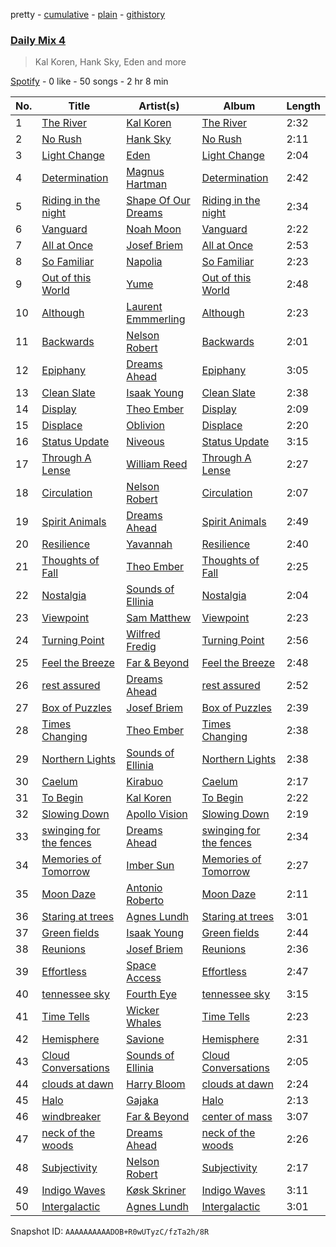 pretty - [cumulative](/playlists/cumulative/37i9dQZF1E3ait2RxIZVMp.md) - [plain](/playlists/plain/37i9dQZF1E3ait2RxIZVMp) - [githistory](https://github.githistory.xyz/mdn522/spotify-playlist-archive/blob/main/playlists/plain/37i9dQZF1E3ait2RxIZVMp)

### [Daily Mix 4](https://open.spotify.com/playlist/37i9dQZF1E3ait2RxIZVMp)

> Kal Koren, Hank Sky, Eden and more

[Spotify](https://open.spotify.com/user/spotify) - 0 like - 50 songs - 2 hr 8 min

| No. | Title | Artist(s) | Album | Length |
|---|---|---|---|---|
| 1 | [The River](https://open.spotify.com/track/2GSifb3ONhopI2dW4JmT34) | [Kal Koren](https://open.spotify.com/artist/48ZAcUtJjaZZ0OZstH5X4v) | [The River](https://open.spotify.com/album/4JMxYZaVQQ6UWeG4nOoUtj) | 2:32 |
| 2 | [No Rush](https://open.spotify.com/track/0VZSgXqYeUxMuIkPeAB7ve) | [Hank Sky](https://open.spotify.com/artist/2OY5PzPmKNjNFgy4QwOPdI) | [No Rush](https://open.spotify.com/album/0I7f1wQt8gEZnmxUhUNJ9W) | 2:11 |
| 3 | [Light Change](https://open.spotify.com/track/2gNFy5yCqo0zTd0g8YCtuI) | [Eden](https://open.spotify.com/artist/2ZgkqMJtaEzlPnzjbCDCmD) | [Light Change](https://open.spotify.com/album/1hpSWLQhCBt2Ksc1jlCZnH) | 2:04 |
| 4 | [Determination](https://open.spotify.com/track/0w6yRMdjXPiRYFzbkKi27h) | [Magnus Hartman](https://open.spotify.com/artist/0mAdUTIB13jBSnfdYp7xKl) | [Determination](https://open.spotify.com/album/55E8hkQ079zjb5ET1ZO7ba) | 2:42 |
| 5 | [Riding in the night](https://open.spotify.com/track/4B85WXIqKdsvUgzW8VbuVb) | [Shape Of Our Dreams](https://open.spotify.com/artist/17QBpw01txiuRtneh0l1tc) | [Riding in the night](https://open.spotify.com/album/5f2zmKpWgzWd1RMfx1fzA9) | 2:34 |
| 6 | [Vanguard](https://open.spotify.com/track/7HcF22m1hFU8lRBLXrJs8e) | [Noah Moon](https://open.spotify.com/artist/6kXZd2PVpbPLWi6P0QQeQ8) | [Vanguard](https://open.spotify.com/album/4FgoFKlCLecAsZIm7GhMLp) | 2:22 |
| 7 | [All at Once](https://open.spotify.com/track/2zMC6uUmuF3XCWkO6cDSF2) | [Josef Briem](https://open.spotify.com/artist/4WPCpYGEKs5yshn2wETIDB) | [All at Once](https://open.spotify.com/album/19NsKwr1MJ01pITOxAFX0x) | 2:53 |
| 8 | [So Familiar](https://open.spotify.com/track/6nUCRiGNLGTtpmGSjspeNE) | [Napolia](https://open.spotify.com/artist/7yyohycQq12ZbZJZOISJ83) | [So Familiar](https://open.spotify.com/album/3KwrHldSiUOenMESBpQJ9h) | 2:23 |
| 9 | [Out of this World](https://open.spotify.com/track/4PmX7b7S3EiMVpXKyxyAvs) | [Yume](https://open.spotify.com/artist/4BgMskNNvTm3R0amoQs2eD) | [Out of this World](https://open.spotify.com/album/46IN6kCCMP1ix8gIdmOSQF) | 2:48 |
| 10 | [Although](https://open.spotify.com/track/4qIlzpPIKwQiA2rj80dsee) | [Laurent Emmmerling](https://open.spotify.com/artist/1kuN1SBPqMCk5aKgPSh6xn) | [Although](https://open.spotify.com/album/6672mRLwr7IfxOoIersCKU) | 2:23 |
| 11 | [Backwards](https://open.spotify.com/track/56K3O5ll53zW9G3xQfiPUK) | [Nelson Robert](https://open.spotify.com/artist/1nITSgFXHcsi7Im2tAANUp) | [Backwards](https://open.spotify.com/album/45JThTsoSUWB3jXMC2u6Me) | 2:01 |
| 12 | [Epiphany](https://open.spotify.com/track/2JCRMMJHw8miYdipCimJLh) | [Dreams Ahead](https://open.spotify.com/artist/6JHr6WrfMhJNTpJ1smiQXy) | [Epiphany](https://open.spotify.com/album/7siWjOTKEkXUyTQCycRSPj) | 3:05 |
| 13 | [Clean Slate](https://open.spotify.com/track/7CqVGMtoQBCWqrLiad6tqJ) | [Isaak Young](https://open.spotify.com/artist/7qmOAgRUFZhLfwtyCGPKdo) | [Clean Slate](https://open.spotify.com/album/7kSDFu4VWH9euEwHBmgV5P) | 2:38 |
| 14 | [Display](https://open.spotify.com/track/2zQQDwkqV1PdM7nBtMMpC7) | [Theo Ember](https://open.spotify.com/artist/5D2aedk5p3rkUVfU4c72uR) | [Display](https://open.spotify.com/album/3vhOnEjTegpjgr3Yx3N8tS) | 2:09 |
| 15 | [Displace](https://open.spotify.com/track/4PSh6Xs1SIXT6JEAz8QGYk) | [Oblivion](https://open.spotify.com/artist/5bay23a7lnykOEQWt7FVnQ) | [Displace](https://open.spotify.com/album/0T0ham97bER92N0nshZX97) | 2:20 |
| 16 | [Status Update](https://open.spotify.com/track/5n3dl9d3unwH31VgeyJpX0) | [Niveous](https://open.spotify.com/artist/3KIXk1rxDXMHyRgUvKplyx) | [Status Update](https://open.spotify.com/album/0DlPetBxkMsyqPTcaoQAHT) | 3:15 |
| 17 | [Through A Lense](https://open.spotify.com/track/3QZxMvy2I9piClpA7FDaGI) | [William Reed](https://open.spotify.com/artist/62TYFSmuHJr3QblYwgJq76) | [Through A Lense](https://open.spotify.com/album/17Yd3d6PMoIDboIEWW0UjF) | 2:27 |
| 18 | [Circulation](https://open.spotify.com/track/50Ziucmsey63pWlQq7JpM7) | [Nelson Robert](https://open.spotify.com/artist/1nITSgFXHcsi7Im2tAANUp) | [Circulation](https://open.spotify.com/album/20RBGtqcFGb2dCjiQQJU62) | 2:07 |
| 19 | [Spirit Animals](https://open.spotify.com/track/0EkTaSImnF8DPAfUa4uMeC) | [Dreams Ahead](https://open.spotify.com/artist/6JHr6WrfMhJNTpJ1smiQXy) | [Spirit Animals](https://open.spotify.com/album/3X5sRcsqfmHBNmJuM2lb6n) | 2:49 |
| 20 | [Resilience](https://open.spotify.com/track/0Lo6UmmhrVKFaeDOoGdUlq) | [Yavannah](https://open.spotify.com/artist/2i9RUDCIF8Aqr3sq19hTZI) | [Resilience](https://open.spotify.com/album/4mPQoEnHYaYbiCnU2NpQYz) | 2:40 |
| 21 | [Thoughts of Fall](https://open.spotify.com/track/14xTHv8Vgp5f0k4jgJYLlQ) | [Theo Ember](https://open.spotify.com/artist/5D2aedk5p3rkUVfU4c72uR) | [Thoughts of Fall](https://open.spotify.com/album/5K5BKf3QtTTVwuCkkgaWAS) | 2:25 |
| 22 | [Nostalgia](https://open.spotify.com/track/3umWVESQAMH0rKgczQUsbU) | [Sounds of Ellinia](https://open.spotify.com/artist/0o4rbXNv8YoDHK2nSnlJxr) | [Nostalgia](https://open.spotify.com/album/66lyZsgpXQ7QjN5wzIPu0r) | 2:04 |
| 23 | [Viewpoint](https://open.spotify.com/track/1YZcCaUsiM3RR172l7n0Vn) | [Sam Matthew](https://open.spotify.com/artist/6PkYVSB01oeVQJwmfxTd6M) | [Viewpoint](https://open.spotify.com/album/5241pdOSGs2JiF5ibldSIo) | 2:23 |
| 24 | [Turning Point](https://open.spotify.com/track/53rJ8hwJgZkFRh97gdWPBT) | [Wilfred Fredig](https://open.spotify.com/artist/4hTrnME7WOKqbnIfRiu01m) | [Turning Point](https://open.spotify.com/album/0XhWXS71bbpjK1JaQoVv5H) | 2:56 |
| 25 | [Feel the Breeze](https://open.spotify.com/track/0vUcaGixVs5gRwdmvJapA7) | [Far & Beyond](https://open.spotify.com/artist/3ZfzatnOpZk7jV2TeN76if) | [Feel the Breeze](https://open.spotify.com/album/16dcXv0shy4UYcXIaNhPpR) | 2:48 |
| 26 | [rest assured](https://open.spotify.com/track/6KTvKuSutuH0eWRNaFSZG3) | [Dreams Ahead](https://open.spotify.com/artist/6JHr6WrfMhJNTpJ1smiQXy) | [rest assured](https://open.spotify.com/album/7AA5ZVLIx4EAsb8Pea200W) | 2:52 |
| 27 | [Box of Puzzles](https://open.spotify.com/track/431AGNkunph9tljrKJ1ajO) | [Josef Briem](https://open.spotify.com/artist/4WPCpYGEKs5yshn2wETIDB) | [Box of Puzzles](https://open.spotify.com/album/1bF0vGk9X8YhcvJvz2nDYc) | 2:39 |
| 28 | [Times Changing](https://open.spotify.com/track/0zijPgoHMPRsK8V5Dko7kI) | [Theo Ember](https://open.spotify.com/artist/5D2aedk5p3rkUVfU4c72uR) | [Times Changing](https://open.spotify.com/album/55lws6GDlFEYlGdGxju3jq) | 2:38 |
| 29 | [Northern Lights](https://open.spotify.com/track/1zkgRICRSn2SriAJuEoBrf) | [Sounds of Ellinia](https://open.spotify.com/artist/0o4rbXNv8YoDHK2nSnlJxr) | [Northern Lights](https://open.spotify.com/album/0tR9wNt3uhNulgm9yP0auN) | 2:38 |
| 30 | [Caelum](https://open.spotify.com/track/2LpBVKEbFP9RLFQhPRP7WB) | [Kirabuo](https://open.spotify.com/artist/56ncV7I51jTZIqwrCWsOu0) | [Caelum](https://open.spotify.com/album/4vweMdGkPlsXIlb4NR6MxK) | 2:17 |
| 31 | [To Begin](https://open.spotify.com/track/2ADbfyFk3bFcAKNZw2z5hO) | [Kal Koren](https://open.spotify.com/artist/48ZAcUtJjaZZ0OZstH5X4v) | [To Begin](https://open.spotify.com/album/4yJ5p5BsGWKehK683tmbd8) | 2:22 |
| 32 | [Slowing Down](https://open.spotify.com/track/0CJvvnyhBwOoGAuIsKh4vb) | [Apollo Vision](https://open.spotify.com/artist/0S54IVxCmJNc6FN8wLIC5v) | [Slowing Down](https://open.spotify.com/album/4Q2J9RDk2oesbqBQWDuVsA) | 2:19 |
| 33 | [swinging for the fences](https://open.spotify.com/track/4ibnFZ5jTdnyuQO4p7OifJ) | [Dreams Ahead](https://open.spotify.com/artist/6JHr6WrfMhJNTpJ1smiQXy) | [swinging for the fences](https://open.spotify.com/album/3yAVYrjvUOTa3yisFrnEsz) | 2:34 |
| 34 | [Memories of Tomorrow](https://open.spotify.com/track/3S5bNdw13XmF0Zw98KtVrV) | [Imber Sun](https://open.spotify.com/artist/2HyEvRdpjC6Ek9cLlLof0X) | [Memories of Tomorrow](https://open.spotify.com/album/2KYiBu3vVTbnbV7tnTZCDN) | 2:27 |
| 35 | [Moon Daze](https://open.spotify.com/track/4HRlzCHuH8nZGGozUXr6b6) | [Antonio Roberto](https://open.spotify.com/artist/1MPnkkIDlbT3ZoryQbOiyc) | [Moon Daze](https://open.spotify.com/album/4bvLjyK68q0ntwfcquCPH5) | 2:11 |
| 36 | [Staring at trees](https://open.spotify.com/track/1FiypTdI6iHYiJtjNtg51m) | [Agnes Lundh](https://open.spotify.com/artist/3OJ5pC5H7eYoyow4sXULSt) | [Staring at trees](https://open.spotify.com/album/6NWW7dHqpcsp9DaJ4X7WDQ) | 3:01 |
| 37 | [Green fields](https://open.spotify.com/track/1aPzYXXhK2YruR9F7oJi9G) | [Isaak Young](https://open.spotify.com/artist/7qmOAgRUFZhLfwtyCGPKdo) | [Green fields](https://open.spotify.com/album/2UOoD1Vt5x6NHMvtMV5c8o) | 2:44 |
| 38 | [Reunions](https://open.spotify.com/track/47ezbpr8ZmZROWawkLax2D) | [Josef Briem](https://open.spotify.com/artist/4WPCpYGEKs5yshn2wETIDB) | [Reunions](https://open.spotify.com/album/3q05MKglhtaMC6a3v1TJeA) | 2:36 |
| 39 | [Effortless](https://open.spotify.com/track/3XW2ewe1iNoBlHTYPUi39V) | [Space Access](https://open.spotify.com/artist/1s2VXzYMLAHNVLNohNAmQy) | [Effortless](https://open.spotify.com/album/1qsL6G5Ydy3yzQaXXKjgzx) | 2:47 |
| 40 | [tennessee sky](https://open.spotify.com/track/3bdSnFzrGukqfq3Q8WZV6x) | [Fourth Eye](https://open.spotify.com/artist/6rRi2CL7CAJPlreLloPwxY) | [tennessee sky](https://open.spotify.com/album/0ZAtrr7Asi11wuFqhO8MG0) | 3:15 |
| 41 | [Time Tells](https://open.spotify.com/track/4O8H5yXqLLXR4AqBK7f4cR) | [Wicker Whales](https://open.spotify.com/artist/5uRVmIgosxKIgvH3YUMoou) | [Time Tells](https://open.spotify.com/album/7L6mshgR4QDNYHW29T7NSE) | 2:23 |
| 42 | [Hemisphere](https://open.spotify.com/track/0Uek6WY0h7l6DSHmCQSqss) | [Savione](https://open.spotify.com/artist/3BqdrzfJnVqaTOI84wcjVg) | [Hemisphere](https://open.spotify.com/album/3F5VaCTowmfhBgRDDwv0vV) | 2:31 |
| 43 | [Cloud Conversations](https://open.spotify.com/track/1tHpPWBx5XzXz5LuT2pewC) | [Sounds of Ellinia](https://open.spotify.com/artist/0o4rbXNv8YoDHK2nSnlJxr) | [Cloud Conversations](https://open.spotify.com/album/3EBloB6rFTKshmepIRENZC) | 2:05 |
| 44 | [clouds at dawn](https://open.spotify.com/track/37heyT3ubZt6EY0rYBZVXJ) | [Harry Bloom](https://open.spotify.com/artist/0nACN1QCrIGr7S2ATgH5ja) | [clouds at dawn](https://open.spotify.com/album/4o5ZQeQKnvYuRr0CoMFF8Z) | 2:24 |
| 45 | [Halo](https://open.spotify.com/track/1W2safDH6nXkN8AbcxCkzg) | [Gajaka](https://open.spotify.com/artist/1pTns3zLC3U3F8LjY4y5rO) | [Halo](https://open.spotify.com/album/7CyRUeWFLFpDhb5aOuEBJa) | 2:13 |
| 46 | [windbreaker](https://open.spotify.com/track/4bhaGEz0et5HJX57VfAmVs) | [Far & Beyond](https://open.spotify.com/artist/3ZfzatnOpZk7jV2TeN76if) | [center of mass](https://open.spotify.com/album/3rGLQVlXpRq8IFjMaszvW5) | 3:07 |
| 47 | [neck of the woods](https://open.spotify.com/track/5SSvRUwuAGPz7vDEIcq4LA) | [Dreams Ahead](https://open.spotify.com/artist/6JHr6WrfMhJNTpJ1smiQXy) | [neck of the woods](https://open.spotify.com/album/6bb1mYSKI8PPihbDKOR6yu) | 2:26 |
| 48 | [Subjectivity](https://open.spotify.com/track/1DOMV5qK3ClFmqEgByK4jz) | [Nelson Robert](https://open.spotify.com/artist/1nITSgFXHcsi7Im2tAANUp) | [Subjectivity](https://open.spotify.com/album/62qoVCVWuKwyP0HBVoFlbA) | 2:17 |
| 49 | [Indigo Waves](https://open.spotify.com/track/1zD4Rvpzn5v7oLxqlbyfhd) | [Køsk Skriner](https://open.spotify.com/artist/373GwyozV3SJ9WC59MtwZu) | [Indigo Waves](https://open.spotify.com/album/0zw5agu3WoaZKT9mUwSi56) | 3:11 |
| 50 | [Intergalactic](https://open.spotify.com/track/4HTxgL0swGH99kTt2xXLic) | [Agnes Lundh](https://open.spotify.com/artist/3OJ5pC5H7eYoyow4sXULSt) | [Intergalactic](https://open.spotify.com/album/3F2QwLNjJrG40dRIRCTNrn) | 3:01 |

Snapshot ID: `AAAAAAAAAADOB+R0wUTyzC/fzTa2h/8R`
